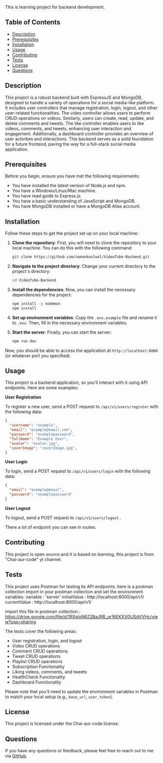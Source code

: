 This is learning project for backend development.

## Table of Contents

- [Description](#description)
- [Prerequisites](#prerequisites)
- [Installation](#installation)
- [Usage](#usage)
- [Contributing](#contributing)
- [Tests](#tests)
- [License](#license)
- [Questions](#questions)

## Description
This project is a robust backend built with ExpressJS and MongoDB, designed to handle a variety of operations for a social media-like platform. It includes user controllers that manage registration, login, logout, and other user-related functionalities. The video controller allows users to perform CRUD operations on videos. Similarly, users can create, read, update, and delete comments and tweets. The like controller enables users to like videos, comments, and tweets, enhancing user interaction and engagement. Additionally, a dashboard controller provides an overview of user activities and interactions. This backend serves as a solid foundation for a future frontend, paving the way for a full-stack social media application.

## Prerequisites

Before you begin, ensure you have met the following requirements:

- You have installed the latest version of Node.js and npm.
- You have a Windows/Linux/Mac machine.
- You have read guide to Express.js.
- You have a basic understanding of JavaScript and MongoDB.
- You have MongoDB installed or have a MongoDB Atlas account.


## Installation


Follow these steps to get the project set up on your local machine:

1. **Clone the repository**: First, you will need to clone the repository to your local machine. You can do this with the following command:

    ```bash
    git clone https://github.com/namankoolwal/VideoTube-Backend.git
    ```

2. **Navigate to the project directory**: Change your current directory to the project's directory:

    ```bash
    cd VideoTube-Backend
    ```

3. **Install the dependencies**: Now, you can install the necessary dependencies for the project:

    ```bash
    npm install -g nodemon
    npm install

    ```

4. **Set up environment variables**: Copy the `.env.example` file and rename it to `.env`. Then, fill in the necessary environment variables.

5. **Start the server**: Finally, you can start the server:

    ```bash
    npm run dev
    ```

Now, you should be able to access the application at `http://localhost:8000` (or whatever port you specified).


## Usage

This project is a backend application, so you'll interact with it using API endpoints. Here are some examples:

**User Registration**

To register a new user, send a POST request to `/api/v1/users/register` with the following data:

```json
{
  "username": "example",
  "email": "example@email.com",
  "password": "examplepassword",
  "fullName": "Example User",
  "avatar": "avatar.jpg",
  "coverImage": "coverImage.jpg",
}


```

**User Login**

To login, send a POST request to `/api/v1/users/login` with the following data:

```json
{
  "email": "example@email",
  "password": "examplepassword"
}
```

**User Logout**

To logout, send a POST request to `/api/v1/users/logout` .

There a lot of endpoint you can see in routes.


## Contributing
This project is open source and it is based on learning, this project is from "Chai-aur-code" yt channel.

## Tests
This project uses Postman for testing its API endpoints. 
here is a postman collection import in your postman collection and set the environment variables.
variable : 'server'  initialValue : http://localhost:8000/api/v1/  currentValue : http://localhost:8000/api/v1/

import this file in postman collection.: https://drive.google.com/file/d/1RXqlxN6Z2BaJRR_qr16EKXV0IJSdVVHc/view?usp=sharing

The tests cover the following areas:

- User registration, login, and logout
- Video CRUD operations
- Comment CRUD operations
- Tweet CRUD operations
- Playlist CRUD operations
- Subscription Functionality
- Liking videos, comments, and tweets
- HealthCheck Functionality
- Dashboard Functionality

Please note that you'll need to update the environment variables in Postman to match your local setup (e.g., `base_url`, `user_token`).

## License

This project is licensed under the Chai-aur-code license.

## Questions

If you have any questions or feedback, please feel free to reach out to me via [GitHub](https://github.com/namankoolwal).
